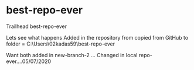 # best-repo-ever
Trailhead best-repo-ever

Lets see what happens
Added in the repository from copied from GitHub to folder = C:\Users\02kadas59\best-repo-ever

Want both
added in new-branch-2 ...
Changed in local repo-ever....05/07/2020
